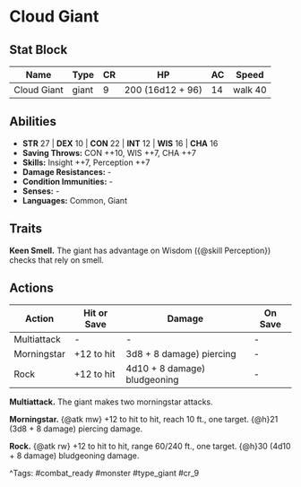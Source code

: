 # Cloud Giant

## Stat Block

| Name | Type | CR | HP | AC | Speed |
|------|------|----|----|----|-------|
| Cloud Giant | giant | 9 | 200 (16d12 + 96) | 14 | walk 40 |

## Abilities

- **STR** 27 | **DEX** 10 | **CON** 22 | **INT** 12 | **WIS** 16 | **CHA** 16
- **Saving Throws:** CON ++10, WIS ++7, CHA ++7  
- **Skills:** Insight ++7, Perception ++7  
- **Damage Resistances:** -  
- **Condition Immunities:** -  
- **Senses:** -  
- **Languages:** Common, Giant

## Traits

**Keen Smell.** The giant has advantage on Wisdom ({@skill Perception}) checks that rely on smell.


## Actions

| Action | Hit or Save | Damage | On Save |
|--------|--------------|--------|----------|
| Multiattack | - | - | - |
| Morningstar | +12 to hit | 3d8 + 8 damage) piercing | - |
| Rock | +12 to hit | 4d10 + 8 damage) bludgeoning | - |

**Multiattack.** The giant makes two morningstar attacks.

**Morningstar.** {@atk mw} +12 to hit to hit, reach 10 ft., one target. {@h}21 (3d8 + 8 damage) piercing damage.

**Rock.** {@atk rw} +12 to hit to hit, range 60/240 ft., one target. {@h}30 (4d10 + 8 damage) bludgeoning damage.


^Tags: #combat_ready #monster #type_giant #cr_9
